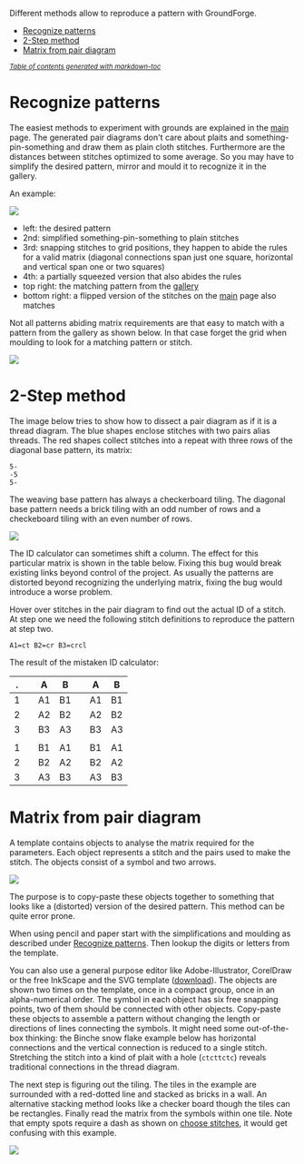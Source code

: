 Different methods allow to reproduce a pattern with GroundForge.

- [Recognize patterns](#recognize-patterns)
- [2-Step method](#2-step-method)
- [Matrix from pair diagram](#matrix-from-pair-diagram)

<sub><i><a href='http://ecotrust-canada.github.io/markdown-toc/'>Table of contents generated with markdown-toc</a></i></sub>

Recognize patterns
==================

The easiest methods to experiment with grounds are explained in the [main] page.
The generated pair diagrams don't care about plaits and something-pin-something and draw them as plain cloth stitches.
Furthermore are the distances between stitches optimized to some average.
So you may have to simplify the desired pattern, mirror and mould it to recognize it in the gallery. 

An example:

![](https://raw.githubusercontent.com/wiki/d-bl/GroundForge/images/recognize.png)

* left: the desired pattern
* 2nd: simplified something-pin-something to plain stitches
* 3rd: snapping stitches to grid positions, they happen to abide the rules for a valid matrix
  (diagonal connections span just one square, horizontal and vertical span one or two squares)
* 4th: a partially squeezed version that also abides the rules
* top right: the matching pattern from the [gallery]
* bottom right: a flipped version of the stitches on the [main] page also matches

Not all patterns abiding matrix requirements are that easy to match with a pattern from the gallery as shown below.
In that case forget the grid when moulding to look for a matching pattern or stitch.

![](https://raw.githubusercontent.com/wiki/d-bl/GroundForge/images/recognize2.png)

2-Step method
==============

The image below tries to show how to dissect a pair diagram as if it is a thread diagram.
The blue shapes enclose stitches with two pairs alias threads.
The red shapes collect stitches into a repeat with three rows of the diagonal base pattern, its matrix:

    5-
    -5
    5-

The weaving base pattern has always a checkerboard tiling. The diagonal base pattern needs a brick tiling with an odd number of rows and a checkeboard tiling with an even number of rows.

![](https://raw.githubusercontent.com/wiki/d-bl/GroundForge/images/disect-pairs-as-threads.png)

The ID calculator can sometimes shift a column.
The effect for this particular matrix is shown in the table below.
Fixing this bug would break existing links beyond control of the project.
As usually the patterns are distorted beyond recognizing the underlying matrix,
fixing the bug would introduce a worse problem.

Hover over stitches in the pair diagram to find out the actual ID of a stitch.
At step one we need the following stitch definitions to reproduce the pattern at step two.

    A1=ct B2=cr B3=crcl

The result of the mistaken ID calculator:

|  .  |     |  A  |  B  |     |  A  |  B  |
| --- | --- | --- | --- | --- | --- | --- |
|  1  |     | A1  | B1  |     | A1  | B1  |
|  2  |     | A2  | B2  |     | A2  | B2  |
|  3  |     | B3  | A3  |     | B3  | A3  |
|     |     |     |     |     |     |     |
|  1  |     | B1  | A1  |     | B1  | A1  |
|  2  |     | B2  | A2  |     | B2  | A2  |
|  3  |     | A3  | B3  |     | A3  | B3  |

Matrix from pair diagram
========================

A template contains objects to analyse the matrix required for the parameters.
Each object represents a stitch and the pairs used to make the stitch.
The objects consist of a symbol and two arrows.

![](https://raw.githubusercontent.com/wiki/d-bl/GroundForge/images/matrix-template.png)

The purpose is to copy-paste these objects together to something that looks like
a (distorted) version of the desired pattern.
This method can be quite error prone.

When using pencil and paper start with the simplifications and moulding as described under [Recognize patterns](#recognize-patterns). Then lookup the digits or letters from the template.

You can also use a general purpose editor like Adobe-Illustrator, CorelDraw or the free InkScape
and the SVG template (<a href="https://raw.githubusercontent.com/wiki/d-bl/GroundForge/images/template.svg" download="GroundForge-template.svg">download</a>).
The objects are shown two times on the template, once in a compact group, once in an alpha-numerical order.
The symbol in each object has six free snapping points, two of them should be connected with other objects.
Copy-paste these objects to assemble a pattern without changing the length or directions of lines connecting the symbols. It might need some out-of-the-box thinking: the Binche snow flake example below has horizontal connections and the vertical connection is reduced to a single stitch. Stretching the stitch into a kind of plait with a hole (`ctcttctc`) reveals traditional connections in the thread diagram.

The next step is figuring out the tiling. The tiles in the example are surrounded with a red-dotted line and stacked as bricks in a wall. An alternative stacking method looks like a checker board though the tiles can be rectangles. Finally read the matrix from the symbols within one tile. Note that empty spots require a dash as shown on [choose stitches](Choose-Stitches), it would get confusing with this example.

![](https://raw.githubusercontent.com/wiki/d-bl/GroundForge/images/matrix-example.png)

[main]: https://d-bl.github.io/GroundForge/
[gallery]: https://d-bl.github.io/GroundForge/gallery.html
[snow flake]: https://d-bl.github.io/GroundForge/?tiles=bricks&matrix=L3H-AB-CD-%0D%0A6-2H-256-L%0D%0A-5----5---&stitches=ctc+H3%3Dctcttctc+A1%3Dctcll+B2%3Dctcll+E1%3Dctcrr+D2%3Dctcrr&rows=12&cols=14&left=1&up=1&transparency=0&#steps